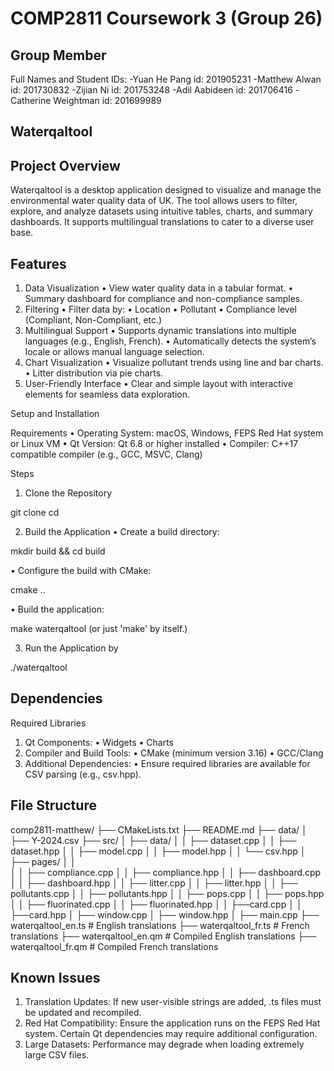 # COMP2811 Coursework 3 (Group 26)

## Group Member
Full Names and Student IDs:
-Yuan He Pang id: 201905231
-Matthew Alwan id: 201730832
-Zijian Ni id: 201753248
-Adil Aabideen id: 201706416
-Catherine Weightman id: 201699989

## Waterqaltool

## Project Overview

Waterqaltool is a desktop application designed to visualize and manage the environmental water quality data of UK. The tool allows users to filter, explore, and analyze datasets using intuitive tables, charts, and summary dashboards. It supports multilingual translations to cater to a diverse user base.

## Features
 1. Data Visualization
 • View water quality data in a tabular format.
 • Summary dashboard for compliance and non-compliance samples.
 2. Filtering
 • Filter data by:
 • Location
 • Pollutant
 • Compliance level (Compliant, Non-Compliant, etc.)
 3. Multilingual Support
 • Supports dynamic translations into multiple languages (e.g., English, French).
 • Automatically detects the system’s locale or allows manual language selection.
 4. Chart Visualization
 • Visualize pollutant trends using line and bar charts.
 • Litter distribution via pie charts.
 5. User-Friendly Interface
 • Clear and simple layout with interactive elements for seamless data exploration.

Setup and Installation

Requirements
 • Operating System: macOS, Windows, FEPS Red Hat system or Linux VM
 • Qt Version: Qt 6.8 or higher installed
 • Compiler: C++17 compatible compiler (e.g., GCC, MSVC, Clang)

Steps
 1. Clone the Repository

git clone <repository-url>
cd <repository-folder>


 2. Build the Application
 • Create a build directory:

mkdir build && cd build


 • Configure the build with CMake:

cmake ..


 • Build the application:

make waterqaltool
(or just 'make' by itself.)


 3. Run the Application by

./waterqaltool

## Dependencies

Required Libraries
 1. Qt Components:
 • Widgets
 • Charts
 2. Compiler and Build Tools:
 • CMake (minimum version 3.16)
 • GCC/Clang
 3. Additional Dependencies:
 • Ensure required libraries are available for CSV parsing (e.g., csv.hpp).

## File Structure


comp2811-matthew/
├── CMakeLists.txt
├── README.md
├── data/
│   ├── Y-2024.csv
├── src/
│   ├── data/
│   │   ├── dataset.cpp
│   │   ├── dataset.hpp
│   │   ├── model.cpp
│   │   ├── model.hpp
│   │   └── csv.hpp
│   ├── pages/
│   │   
│   │   ├── compliance.cpp
│   │   ├── compliance.hpp
│   │   ├── dashboard.cpp
│   │   ├── dashboard.hpp
│   │   ├── litter.cpp
│   │   ├── litter.hpp
│   │   ├── pollutants.cpp
│   │   ├── pollutants.hpp
│   │   ├── pops.cpp
│   │   ├── pops.hpp
│   │   ├── fluorinated.cpp
│   │   ├── fluorinated.hpp
│   │   ├──card.cpp
│   │   ├──card.hpp
│   ├── window.cpp
│   ├── window.hpp
│   ├── main.cpp
├── waterqaltool_en.ts     # English translations
├── waterqaltool_fr.ts     # French translations
├── waterqaltool_en.qm     # Compiled English translations
├── waterqaltool_fr.qm     # Compiled French translations

## Known Issues
 1. Translation Updates: If new user-visible strings are added, .ts files must be updated and recompiled.
 2. Red Hat Compatibility: Ensure the application runs on the FEPS Red Hat system. Certain Qt dependencies may require additional configuration.
 3. Large Datasets: Performance may degrade when loading extremely large CSV files.
